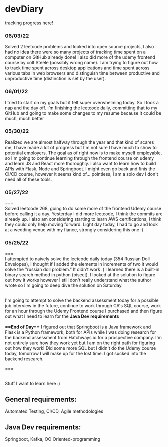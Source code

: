 # devDiary
tracking progress here!<br>

### 06/03/22

Solved 2 leetcode problems and looked into open source projects, I also had no idea there were so many projects of tracking time spent on a computer on GitHub already done! I also did more of the udemy frontend course by colt Steele (possibly wrong name). I am trying to figure out how to track time spent across desktop applications and time spent across various tabs in web browsers and distinguish time between productive and unproductive time (distinction is set by the user).


### 06/01/22

I tried to start on my goals but it felt super overwhelming today. So I took a nap and the day off. I’m finishing the leetcode daily, committing that to my GitHub and going to make some changes to my resume because it could be much, much better

### 05/30/22

Realized we are almost halfway through the year and that kind of scares me, I have made a lot of progress but I'm not sure I have much to show to potential employers. The goal as of right now is to make myself employable, so I'm going to continue learning through the frontend course on udemy and learn JS and React more thoroughly. I also want to learn how to build APIs with Flask, Node and Springboot. I might even go back and finis the CI/CD course, however it seems kind of... pointless, I am a solo dev I don't need all of these tools.


### 05/27/22

===<br>
Solved leetcode 268, going to do some more of the frontend Udemy course before calling it a day. Yesterday I did more leetcode, I think the commits are already up. I also am considering starting to learn AWS certifications, I think they could only help moving forward. Light day today, I had to go and look at a wedding venue with my fiance, strongly considering this one :) 

### 05/25/22
===<br>
I attempted to naively solve the leetcode daily today (354 Russian Doll Envelopes), I thought if I added the elements in increments of two it would solve the "russian doll problem." It didn't work :( I learned there is a built-in binary search method in python (bisect). I looked at the solution to figure out how it works however I still don't really understand what the author wrote so I'm going to deep dive the solution on Saturday.<br><br>

I'm going to attempt to solve the backend assessment today for a possible job interview in the future, continue to work through CA's SQL course, work for an hour through the Udemy Frontend course I purchased and then figure out what I need to learn for the <b>Java Dev requirements</b> <br>
<br>
<b>==End of Day==</b>
I figured out that Springboot is a Java framework and Flask is a Python framework, both for APIs while I was doing research for the backend assessment from Hatchways.io for a prospective company. I'm not entirely sure how they work yet but I am on the right path for figuring out how they work! Did some more SQL but I didn't do the Udemy course today, tomorrow I will make up for the lost time. I got sucked into the backend research.

=== <br><br>

Stuff I want to learn here :)

## General requirements:
Automated Testing, CI/CD, Agile methodologies

## Java Dev requirements:
Springboot, Kafka, OO Oriented-programming
